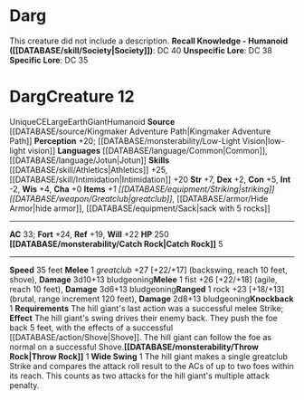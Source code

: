 ﻿---
ac: '33'
alignment: CE
all_resistance: null
burrow_speed: null
charisma: '+0'
climb_speed: null
constitution: '+5'
creature_ability:
- Catch Rock
- Knockback
- Throw Rock
- Wide Swing
creature_family: null
description: 'This creature did not include a description.<br/><br/><b><u>Recall Knowledge
  - Humanoid</u> ( [[DATABASE/skill/Society|Society]] )</b>: DC 40<br/><b><u>Unspecific
  Lore</u></b>: DC 38<br/><b><u>Specific Lore</u></b>: DC 35'
dexterity: '+2'
element: Earth
fly_speed: null
fortitude: '+24'
hardness: null
hp: '250'
id: '2260'
immunity: null
intelligence: '-2'
land_speed: '35'
language:
- '[[DATABASE/language/Common|Common]]'
- '[[DATABASE/language/Jotun|Jotun]]'
level: '12'
max_speed: '35'
name: Darg
perception: '+20'
rarity: Unique
reflex: '+19'
resistance: null
rus_type_level: null
school: null
sense:
- '[[DATABASE/monsterability/Low-Light Vision|low-light vision]]'
size: Large
skill:
- '[[DATABASE/skill/Athletics|Athletics]] +25'
- '[[DATABASE/skill/Intimidation|Intimidation]] +20'
source: '[[DATABASE/source/Kingmaker Adventure Path|Kingmaker Adventure Path]]'
speed:
- 35 feet
spell: null
strength: '+7'
strength_req: '7'
strongest_save:
- Fortitude
swim_speed: null
trait:
- '[[DATABASE/trait/Earth|Earth]]'
- '[[DATABASE/trait/Giant|Giant]]'
- '[[DATABASE/trait/Humanoid|Humanoid]]'
- '[[DATABASE/trait/Unique|Unique]]'
type: Creature
vision: Low-light vision
weakest_save:
- Reflex
weakness: null
will: '+22'
wisdom: '+4'

---
# Darg

This creature did not include a description.
**Recall Knowledge - Humanoid ([[DATABASE/skill/Society|Society]])**: DC 40
**Unspecific Lore**: DC 38
**Specific Lore**: DC 35

# Darg<span class="item-type">Creature 12</span>

<span class="trait-unique item-trait">Unique</span><span class="trait-alignment item-trait">CE</span><span class="trait-size item-trait">Large</span><span class="item-trait">Earth</span><span class="item-trait">Giant</span><span class="item-trait">Humanoid</span>
**Source** [[DATABASE/source/Kingmaker Adventure Path|Kingmaker Adventure Path]]
**Perception** +20; [[DATABASE/monsterability/Low-Light Vision|low-light vision]]
**Languages** [[DATABASE/language/Common|Common]], [[DATABASE/language/Jotun|Jotun]]
**Skills** [[DATABASE/skill/Athletics|Athletics]] +25, [[DATABASE/skill/Intimidation|Intimidation]] +20
**Str** +7, **Dex** +2, **Con** +5, **Int** -2, **Wis** +4, **Cha** +0
**Items** _+1 [[DATABASE/equipment/Striking|striking]] [[DATABASE/weapon/Greatclub|greatclub]]_, [[DATABASE/armor/Hide Armor|hide armor]], [[DATABASE/equipment/Sack|sack with 5 rocks]]

---
**AC** 33; **Fort** +24, **Ref** +19, **Will** +22
**HP** 250
<span class="in-box-ability">**[[DATABASE/monsterability/Catch Rock|Catch Rock]]** <span class="action-icon">5</span> </span>

---
**Speed** 35 feet
<span class="in-box-ability">**Melee** <span class="action-icon">1</span> _greatclub_ +27 [+22/+17] (backswing, reach 10 feet, shove), **Damage** 3d10+13 bludgeoning</span><span class="in-box-ability">**Melee** <span class="action-icon">1</span> fist +26 [+22/+18] (agile, reach 10 feet), **Damage** 3d6+13 bludgeoning</span><span class="in-box-ability">**Ranged** <span class="action-icon">1</span> rock +23 [+18/+13] (brutal, range increment 120 feet), **Damage** 2d8+13 bludgeoning</span><span class="in-box-ability">**Knockback** <span class="action-icon">1</span> **Requirements** The hill giant's last action was a successful melee Strike; **Effect** The hill giant's swing drives their enemy back. They push the foe back 5 feet, with the effects of a successful [[DATABASE/action/Shove|Shove]]. The hill giant can follow the foe as normal on a successful Shove.</span><span class="in-box-ability">**[[DATABASE/monsterability/Throw Rock|Throw Rock]]** <span class="action-icon">1</span> </span><span class="in-box-ability">**Wide Swing** <span class="action-icon">1</span> The hill giant makes a single greatclub Strike and compares the attack roll result to the ACs of up to two foes within its reach. This counts as two attacks for the hill giant's multiple attack penalty.</span>